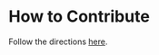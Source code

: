 # How to Contribute

Follow the directions [here](../../orchestrator/as-a-computing-provider/).&#x20;
